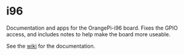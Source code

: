 # i96

Documentation and apps for the OrangePi-i96 board. Fixes the GPIO access, and includes notes to help make the board more useable.

See the [wiki](here) for the documentation.